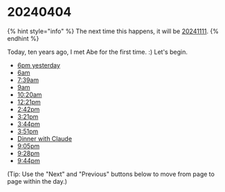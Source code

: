 # 20240404

{% hint style="info" %}
The next time this happens, it will be [20241111](../../11/11.md).
{% endhint %}

Today, ten years ago, I met Abe for the first time. :) Let's begin.

* [6pm yesterday](6pm-yesterday.md)
* [6am](6am.md)
* [7:39am](7-39am.md)
* [9am](9am.md)
* [10:20am](10-20am.md)
* [12:21pm](12-21pm.md)
* [2:42pm](2-42pm.md)
* [3:21pm](3-21pm.md)
* [3:44pm](3-44pm.md)
* [3:51pm](3-51pm.md)
* [Dinner with Claude](dinner-with-claude.md)
* [9:05pm](9-05pm.md)
* [9:28pm](9-28pm.md)
* [9:44pm](9-44pm.md)

(Tip: Use the "Next" and "Previous" buttons below to move from page to page within the day.)
